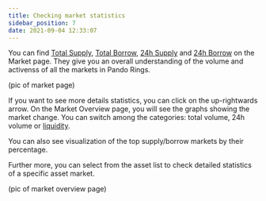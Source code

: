 ```yaml
---
title: Checking market statistics
sidebar_position: 7
date: 2021-09-04 12:33:07
---
```


You can find [Total Supply](../key-concepts/glossary), [Total Borrow](../key-concepts/glossary), [24h Supply](../key-concepts/glossary) and [24h Borrow](../key-concepts/glossary) on the Market page. They give you an overall understanding of the volume and activenss of all the markets in Pando Rings. 

(pic of market page)

If you want to see more details statistics, you can click on the up-rightwards arrow. On the Market Overview page, you will see the graphs showing the market change. You can switch among the categories: total volume, 24h volume or [liquidity](../key-concepts/glossary).  

You can also see visualization of the top supply/borrow markets by their percentage.

Further more, you can select from the asset list to check detailed statistics of a specific asset market. 

(pic of market overview page)




